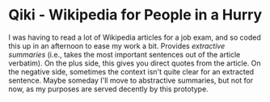 # Qiki - Wikipedia for People in a Hurry
I was having to read a lot of Wikipedia articles for a job exam, and so coded this up in an afternoon to ease my work a bit. Provides *extractive summaries* (i.e., takes the most important sentences out of the article verbatim). On the plus side, this gives you direct quotes from the article. On the negative side, sometimes the context isn't quite clear for an extracted sentence. Maybe someday I'll move to abstractive summaries, but not for now, as my purposes are served decently by this prototype. 
